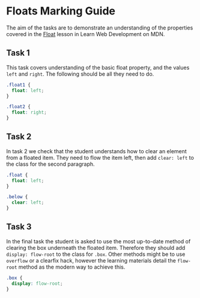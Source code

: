 # Floats Marking Guide

The aim of the tasks are to demonstrate an understanding of the properties covered in the [Float](https://developer.mozilla.org/en-US/docs/Learn/CSS/CSS_layout/Floats) lesson in Learn Web Development on MDN.

## Task 1

This task covers understanding of the basic float property, and the values `left` and `right`. The following should be all they need to do.

```css
.float1 {
  float: left;
}

.float2 {
  float: right;
}
```

## Task 2

In task 2 we check that the student understands how to clear an element from a floated item. They need to flow the item left, then add `clear: left` to the class for the second paragraph.

```css
.float {
  float: left;
}

.below {
  clear: left;
}
```

## Task 3

In the final task the student is asked to use the most up-to-date method of clearing the box underneath the floated item. Therefore they should add `display: flow-root` to the class for `.box`. Other methods might be to use `overflow` or a clearfix hack, however the learning materials detail the `flow-root` method as the modern way to achieve this.

```css
.box {
  display: flow-root;
}
```
